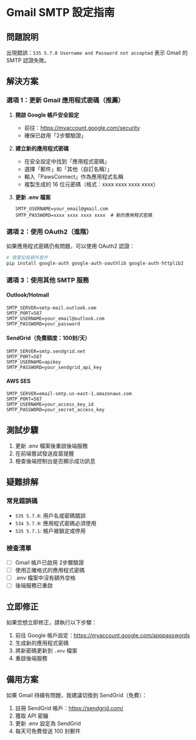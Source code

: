 # Gmail SMTP 設定指南

## 問題說明
出現錯誤：`535 5.7.8 Username and Password not accepted` 表示 Gmail 的 SMTP 認證失敗。

## 解決方案

### 選項 1：更新 Gmail 應用程式密碼（推薦）

1. **開啟 Google 帳戶安全設定**
   - 前往：https://myaccount.google.com/security
   - 確保已啟用「2步驟驗證」

2. **建立新的應用程式密碼**
   - 在安全設定中找到「應用程式密碼」
   - 選擇「郵件」和「其他（自訂名稱）」
   - 輸入「PawsConnect」作為應用程式名稱
   - 複製生成的 16 位元密碼（格式：xxxx xxxx xxxx xxxx）

3. **更新 .env 檔案**
   ```
   SMTP_USERNAME=your_email@gmail.com
   SMTP_PASSWORD=xxxx xxxx xxxx xxxx  # 新的應用程式密碼
   ```

### 選項 2：使用 OAuth2（進階）

如果應用程式密碼仍有問題，可以使用 OAuth2 認證：

```python
# 需要安裝額外套件
pip install google-auth google-auth-oauthlib google-auth-httplib2
```

### 選項 3：使用其他 SMTP 服務

#### Outlook/Hotmail
```
SMTP_SERVER=smtp-mail.outlook.com
SMTP_PORT=587
SMTP_USERNAME=your_email@outlook.com
SMTP_PASSWORD=your_password
```

#### SendGrid（免費額度：100封/天）
```
SMTP_SERVER=smtp.sendgrid.net
SMTP_PORT=587
SMTP_USERNAME=apikey
SMTP_PASSWORD=your_sendgrid_api_key
```

#### AWS SES
```
SMTP_SERVER=email-smtp.us-east-1.amazonaws.com
SMTP_PORT=587
SMTP_USERNAME=your_access_key_id
SMTP_PASSWORD=your_secret_access_key
```

## 測試步驟

1. 更新 .env 檔案後重啟後端服務
2. 在前端嘗試發送疫苗提醒
3. 檢查後端控制台是否顯示成功訊息

## 疑難排解

### 常見錯誤碼
- `535 5.7.8`: 用戶名或密碼錯誤
- `534 5.7.9`: 應用程式密碼必須使用
- `535 5.7.1`: 帳戶被鎖定或停用

### 檢查清單
- [ ] Gmail 帳戶已啟用 2步驟驗證
- [ ] 使用正確格式的應用程式密碼
- [ ] .env 檔案中沒有額外空格
- [ ] 後端服務已重啟

## 立即修正

如果您想立即修正，請執行以下步驟：

1. 前往 Google 帳戶設定：https://myaccount.google.com/apppasswords
2. 生成新的應用程式密碼
3. 將新密碼更新到 `.env` 檔案
4. 重啟後端服務

## 備用方案

如果 Gmail 持續有問題，我建議切換到 SendGrid（免費）：

1. 註冊 SendGrid 帳戶：https://sendgrid.com/
2. 獲取 API 密鑰
3. 更新 .env 設定為 SendGrid
4. 每天可免費發送 100 封郵件
